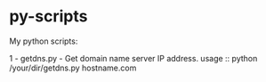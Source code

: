 # py-scripts
My python scripts:

  1 - getdns.py - Get domain name server IP address.
      usage :: python /your/dir/getdns.py hostname.com 
